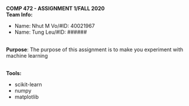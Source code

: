 <b>COMP 472 - ASSIGNMENT 1/FALL 2020</b> <br>
**Team Info:** <br>
- Name: Nhut M Vo/#ID: 40021967 <br>
- Name: Tung Leu/#ID: ######<br>
<br>
  <b>Purpose</b>: The purpose of this assignment is to make you experiment with machine learning <br><br>
  
**Tools:** <br>
- scikit-learn <br>
- numpy <br>
- matplotlib <br>
